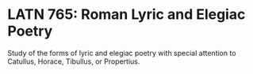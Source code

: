 # LATN 765: Roman Lyric and Elegiac Poetry

Study of the forms of lyric and elegiac poetry with special attention to Catullus, Horace, Tibullus, or Propertius.